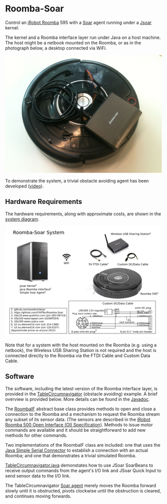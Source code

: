 Roomba-Soar
===========

Control an [iRobot Roomba](http://www.irobot.com) 595 with a
[Soar](http://sitemaker.umich.edu/soar/home) agent running under a
[Jsoar](https://github.com/soartech/jsoar) kernel.

The kernel and a Roomba interface layer run under Java on a host
machine. The host might be a netbook mounted on the Roomba, or as in
the photograph below, a desktop connected via WiFi.

![](www/media/RoombaSoar.jpg)

To demonstrate the system, a trivial obstacle avoiding agent has been
developed ([video](http://youtu.be/_xIfJ1AbCM4)).

Hardware Requirements
---------------------

The hardware requirements, along with approximate costs, are shown in
the [system diagram](www/media/Roomba-SoarSystemDiagram.pdf).

![](www/media/Roomba-SoarSystemDiagram.png)

Note that for a system with the host mounted on the Roomba (e.g. using
a netbook), the Wireless USB Sharing Station is not required and the
host is connected directly to the Roomba via the FTDI Cable and Custom
Data Cable.

Software
--------

The software, including the latest version of the Roomba interface
layer, is provided in the [TableCircumnavigator](TableCircumnavigator)
(obstacle avoiding) example. A brief overview is provided below. More details can be found in the [Javadoc](TableCircumnavigator/dist/javadoc/).

The [RoombaIF](TableCircumnavigator/dist/javadoc/roombaif/package-summary.html)
abstract base class provides methods to open and close a connection to
the Roomba and a mechanism to request the Roomba stream any subset of
its sensor data. (The sensors are described in the
[iRobot Roomba 500 Open Interface (OI) Specification](www/iRobot_Roomba_500_Open_Interface_Spec.pdf)). Methods
to issue motor commands are available and it should be straightforward
to add new methods for other commands.

Two implementations of the RoombaIF class are included: one that uses
the
[Java Simple Serial Connector](https://github.com/scream3r/java-simple-serial-connector)
to establish a connection with an actual Roomba; and one that
demonstrates a trivial simulated Roomba.

[TableCircumnavigator.java](TableCircumnavigator/src/tablecircumnavigator/TableCircumnavigator.java)
demonstates how to use JSoar SoarBeans to receive output commands from
the agent's I/O link and JSoar Quick Input to send sensor data to the
I/O link.

The TableCircumnavigator
[Soar agent](TableCircumnavigator/soar/table-circumnavigator.soar)
merely moves the Roomba forward slowly until it is obstructed, pivots
clockwise until the obstruction is cleared, and continues moving
forwards.
 
